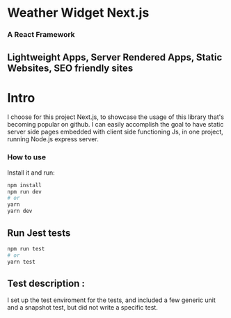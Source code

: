 # Weather Widget Next.js

### A React Framework

## Lightweight Apps, Server Rendered Apps, Static Websites, SEO friendly sites 


# Intro 

I choose for this project Next.js, to showcase the usage of this library that's becoming popular on github. I can easily accomplish the goal to have static server side pages embedded with client side functioning Js, in one project, running Node.js express server.

### How to use

Install it and run:

```bash
npm install
npm run dev
# or
yarn
yarn dev
```

## Run Jest tests

```bash
npm run test
# or
yarn test
```

## Test description :

I set up the test enviroment for the tests, and included a few generic unit and a snapshot test, but did not write a specific test.
